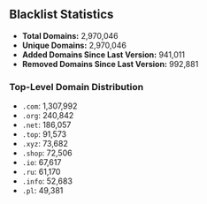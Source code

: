 ## Blacklist Statistics

- **Total Domains:** 2,970,046
- **Unique Domains:** 2,970,046
- **Added Domains Since Last Version:** 941,011
- **Removed Domains Since Last Version:** 992,881

### Top-Level Domain Distribution

-  `.com`: 1,307,992
-  `.org`: 240,842
-  `.net`: 186,057
-  `.top`: 91,573
-  `.xyz`: 73,682
-  `.shop`: 72,506
-  `.io`: 67,617
-  `.ru`: 61,170
-  `.info`: 52,683
-  `.pl`: 49,381
